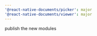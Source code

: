 ```yaml
---
'@react-native-documents/picker': major
'@react-native-documents/viewer': major
---
```


publish the new modules
